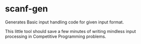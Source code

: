 # scanf-gen
 Generates Basic input handling code for given input format.
 
 This little tool should save a few minutes of writing mindless input processing in Competitive Programming problems.
